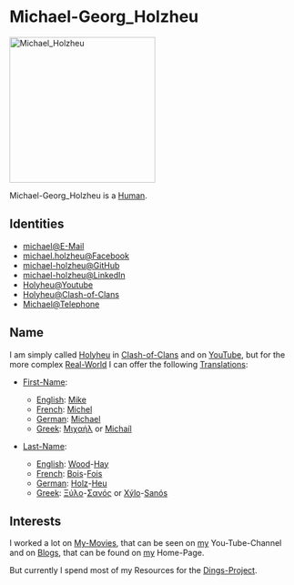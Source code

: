 # Michael-Georg_Holzheu <a id="1"/>

<img src="400000028.jpg" alt="Michael_Holzheu" style="width:256px; height: 256px;"/>

Michael-Georg_Holzheu is a [Human](40000001.md).

## Identities <a id="1000"/>

- [michael@E-Mail](1971099005.md)
- [michael.holzheu@Facebook](1971099004.md)
- [michael-holzheu@GitHub](1971099003.md)
- [michael-holzheu@LinkedIn](1971099002.md)
- [Holyheu@Youtube](190000002.md)
- [Holyheu@Clash-of-Clans](4.md)
- [Michael@Telephone](1971099006.md)

## Name <a id="2000"/>

I am simply called [Holyheu](270020000.md) in [Clash-of-Clans](3.md) and on [YouTube](190000001.md), but for the more complex [Real-World](404.md) I can offer the following [Translations](60126.md):

- [First-Name](270000028.md):
    - [English](600006.md): [Mike](270001000.md)
    - [French](666003.md): [Michel](270001000.md)
    - [German](140000025.md): [Michael](270001000.md)
    - [Greek](666004.md): [Μιχαήλ](270001000.md) or [Michaíl](270001000.md)

- [Last-Name](180000009.md):
    - [English](600006.md): [Wood](91000002.md)-[Hay](91000003.md)
    - [French](666003.md): [Bois](91000002.md)-[Fois](91000003.md)
    - [German](140000025.md): [Holz](91000002.md)-[Heu](91000003.md)
    - [Greek](666004.md): [Ξύλο](91000002.md)-[Σανός](91000003.md) or [Xýlo](91000002.md)-[Sanós](91000003.md)

## Interests <a id="3000"/>

I worked a lot on [My-Movies](1111.md), that can be seen on [my](190000002.md) You-Tube-Channel and on [Blogs](10000000001.md), that can be found on [my](192000004.md) Home-Page.

But currently I spend most of my Resources for the [Dings-Project](300000006.md).
